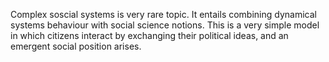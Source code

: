 Complex soscial systems is very rare topic. It entails combining dynamical systems behaviour with social science notions. This is a very simple model in which citizens interact by exchanging their political ideas, and an emergent social position arises.  

